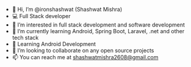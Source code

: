 - 👋 Hi, I’m @ironshashwat (Shashwat Mishra)
- 💻 Full Stack developer
- 👀 I’m interested in full stack development and software development
- 🌱 I’m currently learning Android, Spring Boot, Laravel, .net and other tech stack
- 📱 Learning Android Development
- 💞️ I’m looking to collaborate on any open source projects
- 📫 You can reach me at shashwatmishra2608@gmail.com  

<!---
ironshashwat/ironshashwat is a ✨ special ✨ repository because its `README.md` (this file) appears on your GitHub profile.
You can click the Preview link to take a look at your changes.
--->
